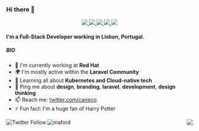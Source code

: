 ### Hi there 👋

<!-- Social Section -->
<p align="center">
  <a href="mailto:michael@mford.io">
    <img src="https://img.icons8.com/metro/30/4a90e2/email.png"/>
  </a>
  <a href= "https://github.com/michaelford85/">
    <img src="https://img.icons8.com/metro/30/4a90e2/github.png"/>
  </a>
  <a href= "https://www.linkedin.com/in/maford/">
    <img src="https://img.icons8.com/color/40/000000/linkedin.png"/>
  </a>
  <a href= "https://twitter.com/michaelford85">
    <img src="https://img.icons8.com/fluent/30/000000/twitter.png"/>
  </a>
  <a href= "https://mford.io">
    <img src="https://img.icons8.com/color/30/000000/domain--v1.png"/>
  </a>
</p>

#### I'm a Full-Stack Developer working in Lisbon, Portugal.


##### BIO

- 🏢 I'm currently working at **Red Hat**
- 🌍 I'm mostly active within the **Laravel Community**
- 🌱 Learning all about **Kubernetes and Cloud-native tech**
- 💬 Ping me about **design**, **branding**, **laravel**, **development**, **design thinking**
- 📫 Reach me: [twitter.com/caneco](https://twitter.com/caneco)
- ⚡️ Fun fact: I'm a huge fan of Harry Potter


<img align="left" alt="Twitter Follow" src="https://img.shields.io/twitter/follow/michaelford85?label=@michaelford85">
<a href="https://linkedin.com/in/maford"><img align="left" src="https://img.shields.io/badge/LinkedIn-0077B5?style=plastic&logo=linkedin&logoColor=white" alt="maford" /></a>
<img align="right" src="https://komarev.com/ghpvc/?username=michaelford85&label=Views&style=plastic&color=orange">
<!--
**michaelford85/michaelford85** is a ✨ _special_ ✨ repository because its `README.md` (this file) appears on your GitHub profile.

Here are some ideas to get you started:

- 🔭 I’m currently working on ...
- 🌱 I’m currently learning ...
- 👯 I’m looking to collaborate on ...
- 🤔 I’m looking for help with ...
- 💬 Ask me about ...
- 📫 How to reach me: ...
- 😄 Pronouns: ...
- ⚡ Fun fact: ...
-->
